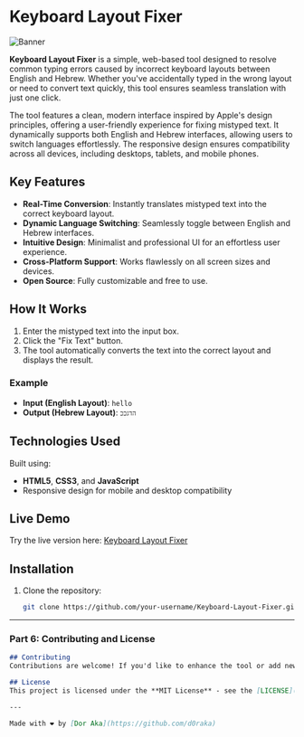 # Keyboard Layout Fixer

![Banner](https://prnt.sc/1MSMQUZtat6_)

**Keyboard Layout Fixer** is a simple, web-based tool designed to resolve common typing errors caused by incorrect keyboard layouts between English and Hebrew. Whether you've accidentally typed in the wrong layout or need to convert text quickly, this tool ensures seamless translation with just one click.

The tool features a clean, modern interface inspired by Apple's design principles, offering a user-friendly experience for fixing mistyped text. It dynamically supports both English and Hebrew interfaces, allowing users to switch languages effortlessly. The responsive design ensures compatibility across all devices, including desktops, tablets, and mobile phones.

## Key Features
- **Real-Time Conversion**: Instantly translates mistyped text into the correct keyboard layout.
- **Dynamic Language Switching**: Seamlessly toggle between English and Hebrew interfaces.
- **Intuitive Design**: Minimalist and professional UI for an effortless user experience.
- **Cross-Platform Support**: Works flawlessly on all screen sizes and devices.
- **Open Source**: Fully customizable and free to use.

## How It Works
1. Enter the mistyped text into the input box.
2. Click the "Fix Text" button.
3. The tool automatically converts the text into the correct layout and displays the result.

### Example
- **Input (English Layout)**: `hello`
- **Output (Hebrew Layout)**: `הדגככ`

## Technologies Used
Built using:
- **HTML5**, **CSS3**, and **JavaScript**
- Responsive design for mobile and desktop compatibility

## Live Demo
Try the live version here: [Keyboard Layout Fixer](#) 

## Installation
1. Clone the repository:
   ```bash
   git clone https://github.com/your-username/Keyboard-Layout-Fixer.git
   ```

---

### **Part 6: Contributing and License**
```markdown
## Contributing
Contributions are welcome! If you'd like to enhance the tool or add new features, feel free to submit a pull request. Please ensure your code adheres to the existing style and structure.

## License
This project is licensed under the **MIT License** - see the [LICENSE](LICENSE) file for details.

---

Made with ❤️ by [Dor Aka](https://github.com/d0raka)
